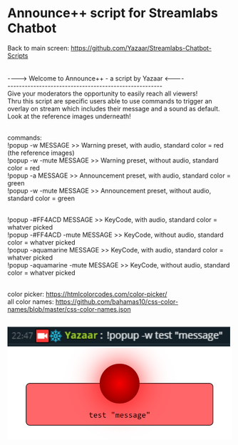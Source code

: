 # Announce++ script for Streamlabs Chatbot
Back to main screen: https://github.com/Yazaar/Streamlabs-Chatbot-Scripts <br>
<br><br>
----> Welcome to Announce++ - a script by Yazaar  <----<br>
------------------------------------------------------<br>
Give your moderators the opportunity to easily reach all viewers!<br>
Thru this script are specific users able to use commands to trigger an overlay on stream which includes their message and a sound as default. Look at the reference images underneath!<br><br>

commands:<br>
!popup -w MESSAGE >> Warning preset, with audio, standard color = red (the reference images)<br>
!popup -w -mute MESSAGE >> Warning preset, without audio, standard color = red<br>
!popup -a MESSAGE >> Announcement preset, with audio, standard color = green<br>
!popup -w -mute MESSAGE >> Announcement preset, without audio, standard color = green<br><br>

!popup -#FF4ACD MESSAGE >> KeyCode, with audio, standard color = whatver picked<br>
!popup -#FF4ACD -mute MESSAGE >> KeyCode, without audio, standard color = whatver picked<br>
!popup -aquamarine MESSAGE >> KeyCode, with audio, standard color = whatver picked<br>
!popup -aquamarine -mute MESSAGE >> KeyCode, without audio, standard color = whatver picked<br><br>

color picker: https://htmlcolorcodes.com/color-picker/<br>
all color names: https://github.com/bahamas10/css-color-names/blob/master/css-color-names.json<br><br>

<img src="https://github.com/Yazaar/Project-Assets/blob/master/Streamlabs%20-%20Warn%26Announce/IMG1.PNG" alt="" width="500">
<img src="https://github.com/Yazaar/Project-Assets/blob/master/Streamlabs%20-%20Warn%26Announce/IMG2.PNG" alt="" width="1000">
